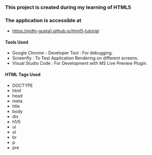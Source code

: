 ### This project is created during my learning of HTML5

### The application is accessible at

- https://nidhi-gupta1.github.io/html5-tutorial

#### Tools Used

- Google Chrome - Developer Tool : For debugging.
- Screenfly : To Test Application Rendering on different screens.
- Visual Studio Code : For Development with MS Live Preview Plugin.

#### HTML Tags Used

- DOCTYPE
- html
- head
- meta
- title
- body
- div
- h1/5
- ul
- ol
- br
- p
- pre
